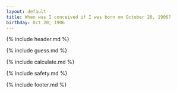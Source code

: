 ```yaml
---
layout: default
title: When was I conceived if I was born on October 20, 1906?
birthday: Oct 20, 1906
---
```


{% include header.md %}

{% include guess.md %}

{% include calculate.md %}

{% include safety.md %}

{% include footer.md %}



